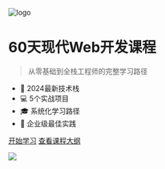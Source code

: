 <!-- _coverpage.md -->

![logo](https://via.placeholder.com/200x200/42b883/ffffff?text=60)

# 60天现代Web开发课程

> 从零基础到全栈工程师的完整学习路径

- 🚀 2024最新技术栈
- 💻 5个实战项目
- 🎓 系统化学习路径
- 🌟 企业级最佳实践

[开始学习](home.md)
[查看课程大纲](README.md)

<!-- 背景图片 -->
![](https://via.placeholder.com/1920x1080/f5f5f5/42b883?text=)